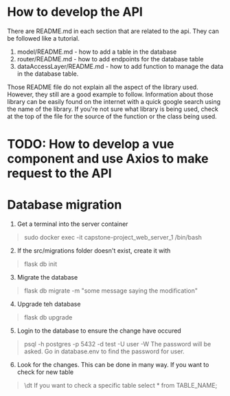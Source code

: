 # How to develop the API

There are README.md in each section that are related to the api. They can be followed like a tutorial. 
1. model/README.md - how to add a table in the database
2. router/README.md - how to add endpoints for the database table
3. dataAccessLayer/README.md - how to add function to manage the data in the database table.

Those README file do not explain all the aspect of the library used. However, they still are a good example to follow. Information about those library can be easily found on the internet with a quick google search using the name of the library. If you're not sure what library is being used, check at the top of the file for the source of the function or the class being used.

# TODO: How to develop a vue component and use Axios to make request to the API


# Database migration 
1. Get a terminal into the server container
> sudo docker exec -it capstone-project_web_server_1 /bin/bash
2. If the src/migrations folder doesn't exist, create it with 
> flask db init
3. Migrate the database
> flask db migrate -m "some message saying the modification"
4. Upgrade teh database
> flask db upgrade
5. Login to the database to ensure the change have occured
>psql -h postgres -p 5432 -d test -U user -W
The password will be asked. Go in database.env to find the password for user.
6. Look for the changes. This can be done in many way.
If you want to check for new table
> \dt
If you want to check a specific table
> select * from TABLE_NAME;
